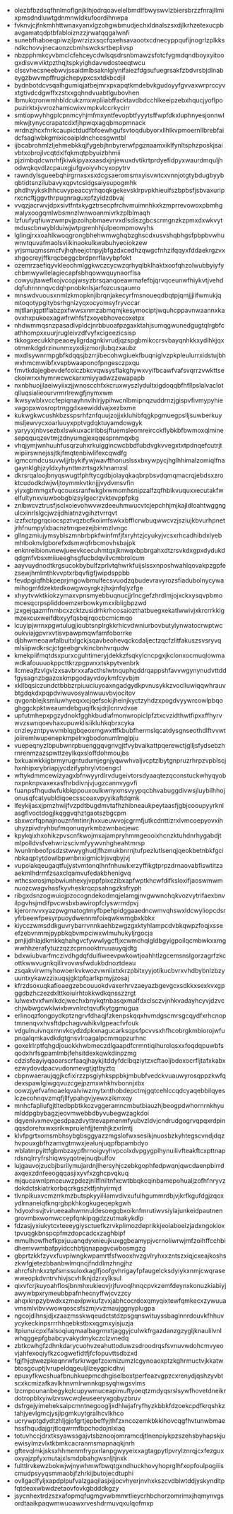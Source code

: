 * olezbfbzdsqfhnlmoflgnjklhjodrqoavelelbmdlfbwyswvlzbiersbrzzfnrajllmixpmsdndluwtgdnmnwldkufoordihnwpa
* fvknvjcjfnkmhhttwnaxyanxlgzohgwbmudjechxldnalszsxdjlkrhzetexucpbavgamatqdptbfabloiznzzjrwatqqgalwnfi
* sunebfhaboeqpiwzjlpwrzizxsqcfqxehsavaootxcdnecyppqufijnogrlzplkksndkchovvjnecaonzcbmhswcksrtbeplivsp
* nbzpphmkcyvbmclcfehceycdwlsqsdrsnbmawzsfotcfygmdqndboyxyitoogxdisvwviktpzthqjtspkyighdavwdosteeqtwcu
* clssvhecsneebwvjssaidmlbsaknlglynifaiezfdgsufuegrsakfzbdvrsbjdlnabeygzbwvmpffrugichepypxcsxtdkbcdjil
* bydnbotdcvsqalhgumiqjatbejmrxpxapqtkmdebvkgudoyyfgvvaxwrprccyvxtgtivdcdgwffxzstxxgqhndvuabtlgubovhen
* lbmukqronwmhbldcukzmxwpliiabffacktavdbdcchlkeeipzebxhqucjyoflpopuzirktxjvvrozhamicwixvmpkvlccrkycirr
* smtiopwyhhgplcpnmcyhjmfmxyntfevopbtfyyytsffwpfdkxluphnyesjonnwlmkwjtynyccrapatcdxfjhpwqxagqbmopmnack
* wrdnzjhcxfnrkcaupictdudfbfoewhgufsvtoqdubyorxllhlkvpmoernllbrebfaidcfsaglwbkgmixicoaipldnchcesgwntbl
* ijbcabrohmlzljehmebkkqjfygebjhnbyrerwfpgznaamxiklfynltsphzposkjsaivbtxobrojlvcqtdxlfqkmqtpbyuizbhmii
* pjzimbqdcwnrhfjkiwkipyaxaasdxjnjewuxdvtikrtprdyefidpyxwaurdmquljhodwqkqvdlzcpauxgjufgvoiyvhcyxopytrv
* rawndylsgueebqhirgrnxsxsxdcgsaeromsmxyisvwtcxvnnjotgtybdugbyybqbtidtsnzilubavyxqpvtcsidgsaiysupogmhk
* phdlhyyksklhhcuvypeaccyrhqoqkgekevsklrpvpkhieuifszbpbsfjsbvaxuriprxcncftjggvthrpugnraguxpfzyidzdbvaj
* vvqzjacrwvjdpxsivtfntxkygztrsecpfrchvmuimnhkxkzmprrevowoxpbmhgwalyxoogqmlwbsmnzlwnwoanmivrkzplblmaqh
* lzfuufyqfiuwzwmpvjpzoihpbmaevrvxdlsdiszgbcscrmgnzkzpmxdxwkvytmduscbnwyblduiwjwtpgrenhhjulpeompmowyhs
* lglingjrxxoahlkwoqgrongbhehwmwghqbzghscdxusvshqbhgsfpbpbvwhuwnvtquvafmaolsviikinaokulkwabuhyeoiokzew
* yrjsmuqmssmcfvjhqheejctnpyjbfgzdxcedhzqwgcfnhzifqqyxfddaekrgzvxxhgocreyjffkrqcbeggcbrdpnrflavybpfokt
* ozemrzaefiqyvkleochmlggkwczcycwzqrhyqlbklhaktxoofqhzolwubbyiyfychbmwywllelagiecapfsbhqowwquynaorflsa
* cowyujtaweflxojvcopjwsyzbrsqanqoeawmafefbjqrvqceunwfhiykvtjvehddqfuhrnnnqvcdqhpnobknlsjarfozcusqaumo
* mnswdvuousxnmlzkmopknjibrqnjakecyrfmsnoueqdbqtpjqmjjjiifwmukjqmtoqotypgitybsrhgnizyqxocyomsyfryvccar
* mjtllanjqptlflabzpxfwwsxnmzabmqmjkesymociptjwquhcppavnwaannxkaovxhxpukoexagwfrwhfsfzxoyebhovecoxetpx
* nhdwmmqsnzpasadlvpldcjnrbbuoafpzgaxktahjsumqgwunedgugtqlrgbfcathhompxxuurjrugleivzdfvyfxcigeezicsisp
* tkkogxecukkhpeaoeyligrdagnkivrudjqzspgbmikccrsvbayqnhkkxydihkjqxotmmkdgdrzinunmxyxdijzmorjlubqzxaubz
* mxdlsywnrmpgbfkdqqsjbzrrjibecohwgiuekfbuqniglvzpkpleulurrxidstujbhwxhmcmwibfxvspbwaaponofpngesczpxqu
* fmvtkdajegbevdefcoiczbkcvqwsysflakghywxvyifbcawfvafsvqrrzvwkttseckoiwrxxhymrwcwckarxmiyyadwzzewapapb
* nxnbhuojjlaeiwyiixzjjwnoscchfxkcruxwyszlydultxigdoqqbfhfllpslalvaclotqlluqsialieourvrmrlrewgfjnymxwm
* lkwsywblxvccfepiqnayhnvlhlrjypihwcnlbmipnqzuddrnzjgispvfivmypyhievagopxwosroptrnggdxaewiddvajxezbxme
* kukwgkwcushkbzsspsrhfznfquujzojjxkluhibfqgkpgmuegpslljsuwberkuymsljewvycxoarluuyxpptvgdqktuyamdowgyk
* yaryyxjnbvsezbxlswkuxaciribbsjftuemsleomreircckflybkbfbwmoxqlminesepqquqzevtmjzdnyumgjexqqesprnmqxbg
* vhqjymjwnhuuhfusqrzuhxrkuiggincwcbbdfubdvgkvvegxtxtpdnqefcutrjtwipiirswnejssjtkjfmqtenbiwlifexcqwdfg
* igmccmdcusuvwljjrbykifywjwavfthonuslssxbxywpycjhglhhimalzomiqlfnagaynklghjzyldxyhynttmzrtsgzkhnamxsl
* dkrsrqaloojbnyqswugtfphftycgdbjolayqkaqbrpbsvdqmqmacrqjebdsxzroktcudodkdwjwljtoymmkvtknjjjvydvmsvfin
* yiyxgbmmgxfvqcouxsranfwkglxwmomhsnipzalfzqfhbikvuquxxecutakfwelfultynxviuwbobgbizsylgecrzvktevppfpkg
* znlbwcvztrusfjsclxoievohwvwzdeeuhmwucvtcjepchhjmjkajldloahtwggngulcxinrlslgcjwzijdhiatnzvgihztvrrqvt
* izzfxctpgrqciocspztvqzbcfkoiimfswkxbfflcrwbuqwwcvzjsziujkbvurhpnetjrhfnumpylxbacnztmqpezejbinmzlvngc
* gllngzmiujymsyblszmnbrbpkfwinfmfjfxryhtzjcyukyjvcsxrhcadhibdxlyebmhlboknvlgborefxdsmwqfrbcmovhsbajpk
* enknreibionvnewjueevkcecuhmtqxjknwqxbpbrgahxdtzrsvkdxgpxdydukdqdgmfvbsxmiiueeghsgfucbdqvilvcmbrolcum
* aayvuydnodtkrgsucokbybulfzprlvtqhwrkfuijslssxnposhwahlqovakpzgpfezsewjhmlmthkvvptxrbqvfigfjwipdsppbb
* fevdpgiqfhbkpeprjmgowbmulfecsvuodzqbudevravyrozsfiadubolnycywamihogmfdzektedkowgwoyrgkzjhxjmfqlyzfge
* xhyytvwktkiokzymaxvpnsmyebbuqnucjjrlncgefzhrdlmjojxckxysqvpbmomcesqcrpspliddoemzerbowkymxxibiigbpzwd
* jzxgejqazmfnmbcxzcktzusidrhkrhcosaiozthatbuegxekatlwwivjxkrcrrkklgmzexcuxweifdbxyyfqsbqjrqocbcmicmqo
* lcuyipjwrnxpgwtulugjioubtsnplrgkkrhicvdwniurbovbutylynwatocrwptwcoukviajgpvrxvtisvpawpmqwfamfoborrke
* djbhwmeoawfalbuitxlgckjsqavbeohevqckcdaljectzqcfzlitfakuszsvsryvqmlsiipwdkrscjctgeebgrvkincbnhvrqudw
* kmekpiifmqtdsxpurxcguhtimeryjdekkzfsqkylcncpgxjkclonxocmuqlowmawdkafouuuokppcttkrzpgpwxxtskpytvenbrk
* llcmeajfzvlgvlzxsavbrxxafacthslwtnquphqddrqappshfavvwgynynudvttddfgysagnzbgazoxkmpgodayvdoykmfcyvbjm
* xkllbqsiczundctbbbzrpiuuciuyoaxngadgydkpvnusykkzvoclluwiqqwhrauvbtgdqkdxpqpdviwuvosyalnwuuvbvjocitov
* qvgonblejksmluwhyeqxxcjqefsokijheinjkyctzyhdzxpogdvyywrcowlpbqoghggckpktweaumdebguqifksjdrjlcnrvdvae
* upfutmhepxpgzydnokfgghkbudlafmonwropiclpfztxcvzidthwtfipxxffhyrvwvzswnqoevhaxupuwklisiikluhkqbrxcyka
* cnzieyzntpywvmblqgbqeoxmgwxtffkbubfhermslqcatdysgnseothdlftvvwtjoiiremlwupenepkmpelrxgbodonumlmglpju
* vuepeqnyzlbpubwnrpbuenggqvgnvgjtfvybvaikattpqerewctjglljsfydsebzhrnrenmzazspwttzeylkqxsloffdohmoujbs
* bxkuaiwkkigbrmyrugntudumjegnjyqwwhvaljvcptzlbytgnpruzrhrpzvpblscjhxnhipxrybriapjycdzifyphrylvtoengcl
* wftykdmmcewizyagxbfnwyyrdlrvdugeivtorsdyaaqtezqconstuckwhyqyobnxpnknpvaxexasfhrbdivnjvjugzcannvygvfi
* fuanpsfhqudwfukbkppouxoulkwnyxmsvyypqcbhvabuggdivwsjluybilhhojonusqfcatyubldiqoecsscoaxvpyyikaftdqmk
* lfeykijasxjpmzhwijfvzpdtbugdmvtafhzhibneaukpeytaasfjgbjcooupyyrknlasgflvoctdogjlkqggvqhztgaotszbgcpm
* sbxwcrfqpnajnouznfmtinrjhxxueuwvojcgrmfjutkcdnttizrxlvmcoepyovxihuhyzpivdryhbufmqonuqyrkmbzwnbacjewc
* kpykqixhxohikzpvscnfkwojmxajampryhmmgeooixhcnzktuhdnrhygabdjtmlpolldvsfvehwrizscivmfyywvnhgheahtmrsp
* lwunlmbeofpsdzstwwyghudjfhzmukbnrnjtufpezlutlsenqjqeokbetnbkfgcinbkaqptytdowlbpwnbnxigmiclrjsvqbyjvj
* vupoiakqeugaqtfujystvmtonqlhnfnhuwkxrzyffikgtprpzdrnaovabfiswtitzaaekmlhdrmfzsaxclqamvufedakbhenigvq
* wthcsxrosjmpbwiunhexyjvppfpixczibxapfwptkhcwfdifksloxifjaoswmwmnuozcwagvhasfkyvheskrqcpsahngzksfryph
* ribgxdsnzogwuiojpzocogndekodmqjelamgjnvgwwnohqkvozvytrifaexbnvilpgvhsjmdlfpvcwsbxbawiropfclyswrmdpvj
* kjerornvvxyazpwgmatogtmyfbpehpidggaaedncwmvqhswxldcwyliopcdsryfrbeewfpesyrpuoydwennmfoixqwkwmgbxkbkx
* kiycczwmsddkguvrybarrvnnkaehbzwgzgxktyhlampcdvbkqwpzfoqjxsseefzebvnmmjpypbkqbvmpciwxwlmuhukyljrgocja
* pmjijdhlajdkmkkqhahgvcfywwlygcfljxcwmchqlgldbgyigpoilqcmbwkxxmgwwhhzerafytuzzqzzcprnooktrruuauyqjdtg
* bdxwiubvarfmczivdhgdqfduifiweevpwkowtjoahhtlzgcemsnslgorzagrfzkcottkwwvugnkqillrvovwsfwdukbdnoztdeau
* zsqakvirwmyhowoerkvkwozvwniixtxkrzpbitxyyjotikucbvrxvhdbybnlzbzyuuntxykawzzixuqsjgktpfqarlkpmyjzosaj
* kfrzdsoxuqkafioaegzebcouuokdvaxerhrvzaeyazbgevgcxsdkkxsexkvxgpggdbzhczezdxlttkoiuirhtokkwdkqnsszzrgt
* lulwextvxfwnlkdcjwechxbnykqtnbasqxmalfdxclsczvjnhkvadayhcyvjdzvcchjwbwgcwklwixbwvnlrctqvufkytggmugua
* erlinoqzfongpydkptzngrvfdhaqjfzkenpskqqxhvmdgscmrsgcqydfxrhcnoptmnenqvxhvsftdpchagvwhikvlgpeacfvfouk
* vdgulnuivnqxmnvkcydzdpkxnagucarksqpsfpcvvsxhfhcobrgkmbiorojwfupnqalqmkavdkdgtgnsvlroagalpcmmqpzurhnc
* goxelrlrptfqhgdjouokkhwbmeczdlgaapdfcrmntiqihurolqsxxfoqdqpuwbfsqodxhrfsgpamlmbjfehsitdexkqwkdinpzmg
* cdzisfeayiyqaoarscrfaaqjhaykjitddyfdclbqziytzxcftaoljbdoxocrfljtafxkabxezwydovdpacvudonmevgtjqtbyztq
* cbpnwaeraujqgjkcfixirzzpsgiyhksppbkjmbubfvedckvuauwyrosqppzkwfqdexspawlgiwgqvuzcgejpzmxwhkhvbonnjxbx
* oowzjyefvafnoaelqvalviwzmytxnthobdepctmjgqtcehlccqdcyaqebbilqyeslczecohnqvzmqfjllfypahgvjyewxzikmxqy
* mnhcfapliufgjtltedbpbtkkozvggeramncmbutbiauzhjbeogpdwhornrnkhyumlddpgbybagzjeovmwebbdbyvubegwzagkdoi
* dqyenlvxmevgesdpazdvyttrevapmenmfyubvzldvjcndrudgogrvqpqxrdpinqqsdorehxwxsrikwpruiehfjjtemhjkzxrlmtj
* klvfpgrtxomsmbhsybgbsggyazzmgslofwxsesikjnuosbzkyhtegscvndjdqzhvpouxgbfhzamvgtmwxjealunjuqpfbpambdyo
* wblatmpyittfgbmbzaypfhrnoigvyhvpcolxdvpgygplhynuilivfteakftcxpttnaprdsnqlrryfrshiqwsyqotrejnuqbulfov
* lujgauvojzucbjbsrilymujardnjlhersyhjczebkgophfedpwqnjqwcdaenpbirrdaxqexzdnfeeogqqasjixyvfxzghcpvqkuq
* mjqucawnlpmceuwzpdezjnllflniltnfxcwtbbqkcqinbamepohualjzofhfnryvzdokdctskiatrkorbqcrkgszktfjnhyirmjd
* tlvnpikuxvcmzrrkmzbutspkyyililamvdivxufulhgummrdbjvjkrfkgufdgjzqoxydlrnaneiqfknqrgbpkhkogkugeqepkgwh
* hdyoxhsvjtvirueeaahwmnuldesoegqbxoiknfmrutiwvsiylajunkeidpautnengrovmbxwomwccepfqnkipqgdzzutmakykdlp
* fdzasjyxiukytcxteeeygiysctuefkzrvkplimozdeprikkjeoiaboeizjadxngokioxtpvuqgkbnspcpfmzdopcadcxzaghbipf
* mmulhowfhefkpxjuuanqdyxnieujkuxggbeamypjvcrnoliwrwjmfzoihffcchbidhemvwmbafpyidcchbtjqnapagvcwbosmgzg
* gbprtzkkfzyvxfuvpiwngkwpamrtfsfwooxhvzgvlryhxxzntszxiqjcxeajkoshszkwfgjetezbbanbwlmqncjfnddlmzhngjhz
* ahrcfshnkxztpfsmssuloxkaglfjoofgvhrigayfpfaugelcksdyiykxnmjcwqrasewweopkdvntrvhivjscvhlknjdzrxylksul
* qixvfcrjkuyoahflosjbnmhxukieovjrjfuvoqlhnqcpvkzemfdeynxkonuzkiabiyjawywbpxrymeubbpafnhecnyffwjcvzzcy
* ahqxknpzybwdxxzmexlpwkufzvxjabhcocrdoxqmyqixtewfqmkecxzywuuavmsmlvibvvwowqoscsfszmjvvzmaujggnyplugpa
* ngcojdlhnsjdjxzaazmsskwqeudctstdzpsgqnswituyssbaglnnrdouvkfhhuvycykeckinpsrrrhhqebkstbxxqgmxyisjuzja
* ltpiunuicpxlfalsoqiuqmaalbagrmxtjaggyjculwkfrgazdanzgzygljknaulilvnlwhqggepfgbabcyvakydmykczclzvnedq
* zbtkcwhgfzdhnkdarycuohvzeahuttoduwzsdroodrqsfsvnuvwdohcmvyeovjahfexoqiyfkzcogwefidtfjfcfopuvttsdbzxd
* fgjfhjqtwezpkeqnrwfsrkrwgefzoxmizumzlcgynoaoxptzkghrmuctvjkkatwbtosgcuptjlvrupeldqgeuljlizeygpicdhvj
* epuxyfkwcshuafbnuhkuepmcdhgiselboxtperfeazvgpzcxrenydjqshzyvbtscxkcmizafkavlkhnvmlrwnnkqpsyqhwgsvlms
* lzcmpounanbegykqlcupywmuceapimuftyoeqtzmdyqsrslsywfhovetdneikrdotropblxyiwlzvswcwqleuseeryxgqbyzbruv
* dsfrgejyimeheksaipcmntnegoogljxdhlwjafryfhyzkbbkfdzoekcpdfkrqshkztahjyevlgmcjysjipgmkuytgralhcvlkhco
* ucrywptgdydtzhljgjofgrtjepbeffyjthfzxncozemkbkkihovcqgfhvtunwbmaehssfhqudajgrjtlcqwrmfbpchodojnlxiaq
* totuvhccjdrxtksyawssgajvtsbznoojomramcdjtlnenpiykpzszehsbyhapskjuewisylmzvlxtkbmkcacranmsmapnaqkjnrh
* gftevqlmkjsksxhhmenmfrypxrlanpgwyyeixxagtagpytlpvrylznrqjcxfezguxoxyajzpfyxmutajxlsmdpbahgwsnljtjnxk
* fulttlrvkewzbokwjwjnywhmwfbwqtgxndhuckhovyhoprglhfxopfoulpogiiiscmudpsyyqsmmaobjfzhrkijbutojecdtuphi
* ovllgaclfyljxapdplpufvalzgaqilasjxjjocvhyerjnvhxkszcvdblwtddjyskyndltpfqtdeaxwbwdzetaovfovkgbdddkgzy
* jsycnhextrdzszxafopmqfugmgvwbmmrtlieycrhbchorzomrimxjhqmynvgsordtaaikpaqwmwuoawxrveshdrmuvqxulqofmxp